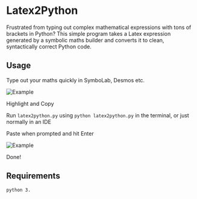 # Latex2Python

Frustrated from typing out complex mathematical expressions with tons of brackets in Python? This simple program takes a Latex expression generated by a symbolic maths builder and converts it to clean, syntactically correct Python code.

## Usage

Type out your maths quickly in SymboLab, Desmos etc.

![Example](desmos_example.png)

Highlight and Copy

Run `latex2python.py` using `python latex2python.py` in the terminal, or just normally in an IDE

Paste when prompted and hit Enter

![Example](result_example.png)

Done!

## Requirements

`python 3.`




